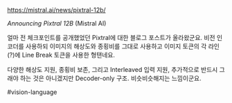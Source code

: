 https://mistral.ai/news/pixtral-12b/

*Announcing Pixtral 12B* (Mistral AI)

얼마 전 체크포인트를 공개했었던 Pixtral에 대한 블로그 포스트가 올라왔군요. 비전 인코더를 사용하되 이미지의 해상도와 종횡비를 그대로 사용하고 이미지 토큰의 각 라인(?)에 Line Break 토큰을 사용한 형탠네요.

다양한 해상도 지원, 종횡비 보존, 그리고 Interleaved 입력 지원, 추가적으로 반드시 그래야 하는 것은 아니겠지만 Decoder-only 구조. 비슷비슷해지는 느낌이군요.

#vision-language 